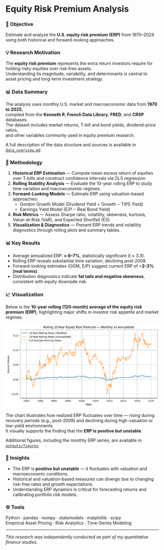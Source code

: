 # Equity Risk Premium Analysis

### 🎯 Objective
Estimate and analyze the **U.S. equity risk premium (ERP)** from 1970–2024 using both historical and forward-looking approaches.

### 💡 Research Motivation
The **equity risk premium** represents the extra return investors require for holding risky equities over risk-free assets.  
Understanding its magnitude, variability, and determinants is central to asset pricing and long-term investment strategy.

### 📊 Data Summary

The analysis uses monthly U.S. market and macroeconomic data from **1970 to 2025**,  
compiled from the **Kenneth R. French Data Library**, **FRED**, and **CRSP** databases.  
The dataset includes market returns, T-bill and bond yields, dividend-price ratios,  
and other variables commonly used in equity premium research.  

A full description of the data structure and sources is available in  
[`data_overview.md`](data/Data_Overview.md)


### 🧮 Methodology
1. **Historical ERP Estimation** — Compute mean excess return of equities over T-bills and construct confidence intervals via OLS regression.  
2. **Rolling Stability Analysis** — Evaluate the 10-year rolling ERP to study time variation and macroeconomic regimes.  
3. **Forward-Looking Models** — Estimate ERP using valuation-based approaches:  
   - Gordon Growth Model (Dividend Yield + Growth − TIPS Yield)  
   - Earnings Yield Model (E/P − Real Bond Yield)  
4. **Risk Metrics** — Assess Sharpe ratio, volatility, skewness, kurtosis, Value-at-Risk (VaR), and Expected Shortfall (ES).  
5. **Visualization & Diagnostics** — Present ERP trends and volatility diagnostics through rolling plots and summary tables.

### 📊 Key Results
- Average annualized ERP: **≈ 6–7%**, statistically significant (t ≈ 3.3).  
- Rolling ERP reveals substantial time variation, declining post-2008.  
- Forward-looking estimates (GGM, E/P) suggest current ERP of **~2–3% (real terms)**.  
- Distribution diagnostics indicate **fat tails and negative skewness**, consistent with equity downside risk.

### 📈 Visualization

Below is the **10-year rolling (120-month) average of the equity risk premium (ERP)**, highlighting major shifts in investor risk appetite and market regimes.

![Rolling ERP](outputs/figures/rolling_erp.png)

The chart illustrates how realized ERP fluctuates over time — rising during recovery periods (e.g., post-2009) and declining during high-valuation or low-yield environments.  
It visually supports the finding that the **ERP is positive but unstable**.

Additional figures, including the monthly ERP series, are available in  
[`outputs/figures`](outputs/figures).


### 🧠 Insights
- The ERP is **positive but unstable** — it fluctuates with valuation and macroeconomic conditions.  
- Historical and valuation-based measures can diverge due to changing risk-free rates and growth expectations.  
- Understanding ERP dynamics is critical for forecasting returns and calibrating portfolio risk models.

### ⚙️ Tools
Python · pandas · numpy · statsmodels · matplotlib · scipy  
Empirical Asset Pricing · Risk Analytics · Time-Series Modeling

---

*This research was independently conducted as part of my quantitative finance studies.*
